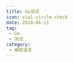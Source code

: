 ```yaml
---
title: Go测试
icon: vial-circle-check
date: 2024-06-11
tag:
 - Go
 - 测试
category:
 - 编程语言
---
```


<Catalog />